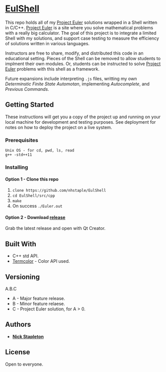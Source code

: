 # [EulShell](https://nhstaple.github.io/EulShell/)

This repo holds all of my [Project Euler](https://projecteuler.net/) solutions wrapped in a Shell written in C/C++. [Project Euler](https://projecteuler.net/) is a site where you solve mathematical problems with a really big calculator. The goal of this project is to integrate a limited Shell with my solutions, and support case testing to measure the efficiency of solutions written in various languages.

Instructors are free to share, modify, and distributed this code in an educational setting. Pieces of the Shell can be removed to allow students to implment their own modules. Or, students can be instructed to solve [Project Euler](https://projecteuler.net/) problems with this shell as a framework.

Future expansions include interpreting `.js` files, writting my own _Determinstic Finite State Automotan_, implementing _Autocomplete_, and _Previous Commands_.

## Getting Started

These instructions will get you a copy of the project up and running on your local machine for development and testing purposes. See deployment for notes on how to deploy the project on a live system.

### Prerequisites

```
Unix OS - for cd, pwd, ls, read
g++ -std++11
```

### Installing

#### Option 1 - Clone this repo

1. `clone https://github.com/nhstaple/EulShell`
2. `cd EulShell/src/cpp`
3. `make`
4. On success `./Euler.out`

#### Option 2 - Download [release](https://github.com/nhstaple/EulShell/releases)

Grab the latest release and open with Qt Creator.

## Built With

* C++ std API.
* [Termcolor](https://github.com/ikalnytskyi/termcolor) - Color API used.

## Versioning

A.B.C
* A - Major feature release.
* B - Minor feature relaese.
* C - Project Euler solution, for A > 0.

## Authors

* [**Nick Stapleton**](https://nhstaple.github.io)

## License

Open to everyone.
